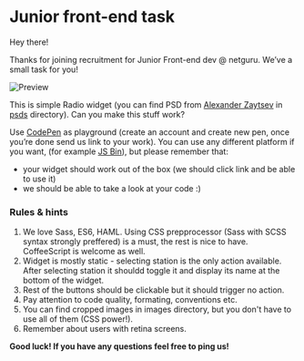 # Junior front-end task

Hey there!

Thanks for joining recruitment for Junior Front-end dev @ netguru. We’ve a small task for you!

![Preview](https://raw.githubusercontent.com/netguru/junior-frontend-recruitment-task/master/sources/preview.png)

This is simple Radio widget (you can find PSD from [Alexander Zaytsev](https://dribbble.com/anwaltzzz) in [psds](https://github.com/netguru/junior-frontend-recruitment-task/tree/master/psds) directory). Can you make this stuff work?

Use [CodePen](http://codepen.io/) as playground (create an account and create new pen, once you’re done send us link to your work). You can use any different platform if you want, (for example [JS Bin](https://jsbin.com)), but please remember that:
+ your widget should work out of the box (we should click link and be able to use it)
+ we should be able to take a look at your code :)

### Rules & hints
1. We love Sass, ES6, HAML. Using CSS prepprocessor (Sass with SCSS syntax strongly preffered) is a must, the rest is nice to have. CoffeeScript is welcome as well.
2. Widget is mostly static - selecting station is the only action available. After selecting station it shouldd toggle it and display its name at the bottom of the widget.
3. Rest of the buttons should be clickable but it should trigger no action.
4. Pay attention to code quality, formating, conventions etc.
5. You can find cropped images in images directory, but you don't have to use all of them (CSS power!).
6. Remember about users with retina screens.

**Good luck! If you have any questions feel free to ping us!**
